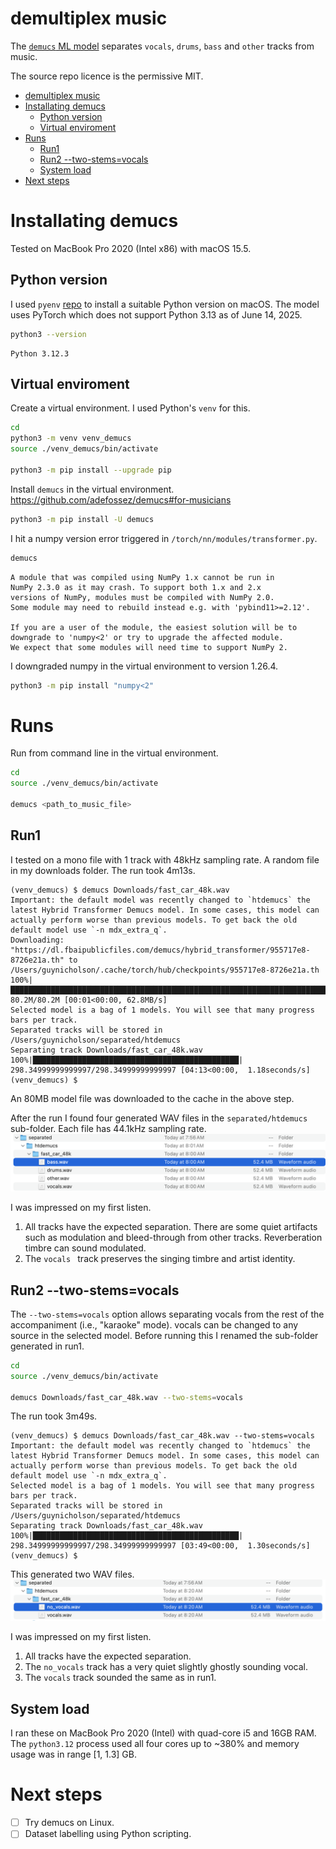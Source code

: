 # demultiplex music

The
[`demucs` ML model](https://github.com/adefossez/demucs)
separates `vocals`, `drums`, `bass` and `other` tracks from music.

The source repo licence is the permissive MIT.

- [demultiplex music](#demultiplex-music)
- [Installating demucs](#installating-demucs)
  - [Python version](#python-version)
  - [Virtual enviroment](#virtual-enviroment)
- [Runs](#runs)
  - [Run1](#run1)
  - [Run2 --two-stems=vocals](#run2---two-stemsvocals)
  - [System load](#system-load)
- [Next steps](#next-steps)

# Installating demucs

Tested on MacBook Pro 2020 (Intel x86) with macOS 15.5.

## Python version

I used `pyenv` [repo](https://github.com/pyenv/pyenv) to install a suitable
Python version on macOS.  The model uses PyTorch which does not support Python
3.13 as of June 14, 2025.
```sh
python3 --version
```
```console
Python 3.12.3
```

## Virtual enviroment

Create a virtual environment.  I used Python's `venv` for this.
```sh
cd
python3 -m venv venv_demucs
source ./venv_demucs/bin/activate

python3 -m pip install --upgrade pip
```

Install `demucs` in the virtual environment.
https://github.com/adefossez/demucs#for-musicians
```sh
python3 -m pip install -U demucs
```

I hit a numpy version error triggered in `/torch/nn/modules/transformer.py`.
```sh
demucs
```
```console
A module that was compiled using NumPy 1.x cannot be run in
NumPy 2.3.0 as it may crash. To support both 1.x and 2.x
versions of NumPy, modules must be compiled with NumPy 2.0.
Some module may need to rebuild instead e.g. with 'pybind11>=2.12'.

If you are a user of the module, the easiest solution will be to
downgrade to 'numpy<2' or try to upgrade the affected module.
We expect that some modules will need time to support NumPy 2.
```
I downgraded numpy in the virtual environment to version 1.26.4.
```sh
python3 -m pip install "numpy<2"
```

# Runs

Run from command line in the virtual environment.
```sh
cd
source ./venv_demucs/bin/activate

demucs <path_to_music_file>
```

## Run1

I tested on a mono file with 1 track with 48kHz sampling rate.  A random file in
my downloads folder.  The run took 4m13s.
```console
(venv_demucs) $ demucs Downloads/fast_car_48k.wav
Important: the default model was recently changed to `htdemucs` the latest Hybrid Transformer Demucs model. In some cases, this model can actually perform worse than previous models. To get back the old default model use `-n mdx_extra_q`.
Downloading: "https://dl.fbaipublicfiles.com/demucs/hybrid_transformer/955717e8-8726e21a.th" to /Users/guynicholson/.cache/torch/hub/checkpoints/955717e8-8726e21a.th
100%|████████████████████████████████████████████████████████████████████████████████| 80.2M/80.2M [00:01<00:00, 62.8MB/s]
Selected model is a bag of 1 models. You will see that many progress bars per track.
Separated tracks will be stored in /Users/guynicholson/separated/htdemucs
Separating track Downloads/fast_car_48k.wav
100%|██████████████████████████████████████████████| 298.34999999999997/298.34999999999997 [04:13<00:00,  1.18seconds/s]
(venv_demucs) $
```
An 80MB model file was downloaded to the cache in the above step.

After the run I found four generated WAV files in the `separated/htdemucs`
sub-folder.  Each file has 44.1kHz sampling rate.
![Separated files](./images/separated_files.png)

I was impressed on my first listen.
1. All tracks have the expected separation.  There are some quiet artifacts such as modulation and bleed-through from other tracks.  Reverberation timbre can sound modulated.
2. The `vocals ` track preserves the singing timbre and artist identity.

## Run2 --two-stems=vocals

The `--two-stems=vocals` option allows separating vocals from the rest of the
accompaniment (i.e., "karaoke" mode). vocals can be changed to any source in the
selected model.  Before running this I renamed the sub-folder generated in run1.
```sh
cd
source ./venv_demucs/bin/activate

demucs Downloads/fast_car_48k.wav --two-stems=vocals
```

The run took 3m49s.
```console
(venv_demucs) $ demucs Downloads/fast_car_48k.wav --two-stems=vocals
Important: the default model was recently changed to `htdemucs` the latest Hybrid Transformer Demucs model. In some cases, this model can actually perform worse than previous models. To get back the old default model use `-n mdx_extra_q`.
Selected model is a bag of 1 models. You will see that many progress bars per track.
Separated tracks will be stored in /Users/guynicholson/separated/htdemucs
Separating track Downloads/fast_car_48k.wav
100%|██████████████████████████████████████████████| 298.34999999999997/298.34999999999997 [03:49<00:00,  1.30seconds/s]
(venv_demucs) $
```

This generated two WAV files.
![Separated karaoke files](./images/separated_files_karaoke.png)

I was impressed on my first listen.
1. All tracks have the expected separation.
2. The `no_vocals` track has a very quiet slightly ghostly sounding vocal.
3. The `vocals` track sounded the same as in run1.

## System load

I ran these on MacBook Pro 2020 (Intel) with quad-core i5 and 16GB
RAM.  The `python3.12` process used all four cores up to ~380% and memory usage
was in range [1, 1.3] GB.

# Next steps
* [ ] Try demucs on Linux.
* [ ] Dataset labelling using Python scripting.
